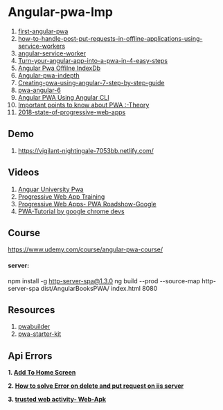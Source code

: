 # Angular-pwa-Imp

 1. [first-angular-pwa](https://developer.okta.com/blog/2019/01/30/first-angular-pwa)
 2. [how-to-handle-post-put-requests-in-offline-applications-using-service-workers](https://blog.formpl.us/how-to-handle-post-put-requests-in-offline-applications-using-service-workers-indexedb-and-da7d0798a9ab)
 3. [angular-service-worker](https://blog.angular-university.io/angular-service-worker/)
 4. [Turn-your-angular-app-into-a-pwa-in-4-easy-steps](https://medium.com/poka-techblog/turn-your-angular-app-into-a-pwa-in-4-easy-steps-543510a9b626)
 5. [Angular Pwa Offilne IndexDb](https://mdbootstrap.com/education/pwa/angular/lesson-7-working-with-databases/)
 6. [Angular-pwa-indepth](https://blog.angularindepth.com/build-a-progressive-web-app-with-angular-bf7d66744020)
 7. [Creating-pwa-using-angular-7-step-by-step-guide](https://dev.to/ronakpatel70/creating-pwa-using-angular-7-step-by-step-guide-1mb3)
 8. [pwa-angular-6](https://www.smashingmagazine.com/2018/09/pwa-angular-6/)
 9. [Angular PWA Using Angular CLI](https://dzone.com/articles/developing-pwa-using-angular-7)
 10. [Important points to know about PWA :-Theory](https://medium.com/@deepusnath/4-points-to-keep-in-mind-before-introducing-progressive-web-apps-pwa-to-your-team-8dc66bcf6011)
 11. [2018-state-of-progressive-web-apps](https://medium.com/progressive-web-apps/2018-state-of-progressive-web-apps-f7517d43ba70)
 
## Demo
 1. https://vigilant-nightingale-7053bb.netlify.com/ 

## Videos
 1. [Anguar University Pwa](https://www.youtube.com/watch?v=FpJ_XyPmWzY&list=PLOa5YIicjJ-UmYumbp0dBwpVTvRX02GTh)
 2. [Progressive Web App Training](https://www.youtube.com/playlist?list=PLNYkxOF6rcIB2xHBZ7opgc2Mv009X87Hh)
 3. [Progressive Web Apps- PWA Roadshow-Google](https://www.youtube.com/watch?v=z2JgN6Ae-Bo)
 4. [PWA-Tutorial by google chrome devs](https://www.youtube.com/playlist?list=PLNYkxOF6rcIB2xHBZ7opgc2Mv009X87Hh)
 
## Course
https://www.udemy.com/course/angular-pwa-course/

#### server:
npm install -g http-server-spa@1.3.0
ng build --prod --source-map
http-server-spa dist/AngularBooksPWA/ index.html 8080

## Resources
 1. [pwabuilder](https://www.pwabuilder.com)
 2. [pwa-starter-kit](https://pwa-starter-kit.polymer-project.org/)
## Api Errors 

**1. [Add To Home Screen](https://stackoverflow.com/questions/39286385/defer-web-install-banner)**

**2. [How to solve Error on delete and put request on iis server](https://stackoverflow.com/questions/48188895/asp-net-core-with-iis-http-verb-not-allowed)**

**3. [trusted web activity- Web-Apk](https://youtu.be/TCgT8dzSiU8)**
